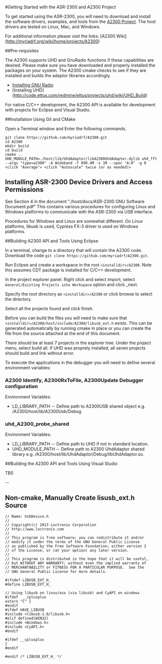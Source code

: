 #Getting Started with the ASR-2300 and A2300 Project



To get started using the ASR-2300, you will need to download and install the software drivers, examples, and tools from the [A2300 Project](https://github.com/myriadrf/A2300). The host drivers are tested on Linux, Mac, and Windows.

For additional information please visit the links:
[A2300 Wiki] (http://myriadrf.org/wiki/home/projects/A2300)

##Pre-requisites  

The A2300 supports UHD and GnuRadio functions if these capabilities are desired.  Please make sure you have downloaded and properly installed the packages on your system.  The A2300 cmake checks to see if they are installed and builds the adaptor libraries accordingly. 

* [Installing GNU Radio](http://gnuradio.org/redmine/projects/gnuradio/wiki/InstallingGRFromSource)
* [Installing UHD] (http://code.ettus.com/redmine/ettus/projects/uhd/wiki/UHD_Build)


For native C/C++ development, the A2300 API is available for development with projects for Eclipse and Visual Studio.

##Installation Using Git and CMake

Open a Terminal window and Enter the following commands.  

    git clone https://github.com/myriadrf/A2300.git
    cd A2300
    mkdir build
    cd build
    cmake ..
    UHD_MODULE_PATH=./host/lib/UhdAdaptor/libA2300UhdAdapter.dylib uhd_fft --args "type=a2300" -A Wideband -f 890.4M -s 1M --spec "A:0" -g 0 <click "Average"> <click "Autoscale" twice (or as needed)>
  

## Installing ASR-2300 Device Drivers and Access Permissions
See Section 4 in the document "./host/docs/ASR-2300 GNU Software Document.pdf" This contains various procedures for configuring Linux and Windows 
platforms to communicate with the ASR-2300 via USB interface.
 
Procedures for Windows and Linux are somewhat different.  On Linux platforms, libusb is used, Cypress FX-3 driver is used on Windows platforms.


##Building A2300 API and Tools Using Eclipse

In a terminal, change to a directory that will contain the A2300 code.  Download the code `git clone https://github.com/myriadrf/A2300.git`.

Run Eclipse and create a workspace in the root `<installdir>/A2300`.  Note this assumes CDT package is installed for C/C++ development.

In the project explorer panel.  Right click and select import, select `General/Existing Projects into Workspace` option and click _next.

Specify the root directory as `<installdir>/A2300` or click browse to select the directory.

Select all the projects found and click finish.

Before you can build the files you will need to make sure that `<installdir>/A2300/host/include/A2300/libusb_ext.h` exists.  This can be generated automatically by running cmake in place or you can create the file 
from the source attached at the end of this document.

There should be at least 7 projects in the explorer tree. Under the project menu, select build all. If UHD was proprely installed, all seven projects should build and link without error.  


To execute the applications in the debugger you will need to define several environment variables:

### A2300 Identify, A2300RxToFile, A2300Update Debugger configuration

  Environment Variables:
  
   * LD_LIBRARY_PATH -- Define path to A2300USB shared object e.g. <installdir>/A2300/host/lib/A2300Usb/Debug  
    
### uhd_A2300_probe_shared

  Environment Variables:
  
   * LD_LIBRARY_PATH -- Define path to UHD if not in standard location.
   * UHD_MODULE_PATH -- Define path to A2300 UhdAdaptor shared library e.g. <installdir>/A2300/host/lib/UhdAdaptor/Debug/libUhdAdaptor.so.


##Building the A2300 API and Tools Using Visual Studio

TBS 

--
## Non-cmake, Manually Create lisusb_ext.h Source

    // Name: UsbDevice.h
    //
    // Copyright(c) 2013 Loctronix Corporation
    // http://www.loctronix.com
    //
    // This program is free software; you can redistribute it and/or
    // modify it under the terms of the GNU General Public License
    // as published by the Free Software Foundation; either version 2
    // of the License, or (at your option) any later version.
    //
    // This program is distributed in the hope that it will be useful,
    // but WITHOUT ANY WARRANTY; without even the implied warranty of
    // MERCHANTABILITY or FITNESS FOR A PARTICULAR PURPOSE.  See the
    // GNU General Public License for more details.

    #ifndef LIBUSB_EXT_H_
    #define LIBUSB_EXT_H_

    // Using libusb on linux/osx (via libusb) and CyAPI on windows
    #ifdef  __cplusplus
    extern "C" {
    #endif
    #ifdef HAVE_LIBUSB
    #include <libusb-1.0/libusb.h>
    #elif defined(WIN32)
    #include <Windows.h>
    #include <CyAPI.h>
    #endif

    #ifdef __cplusplus
    }
    #endif

    #endif /* LIBUSB_EXT_H_ */





